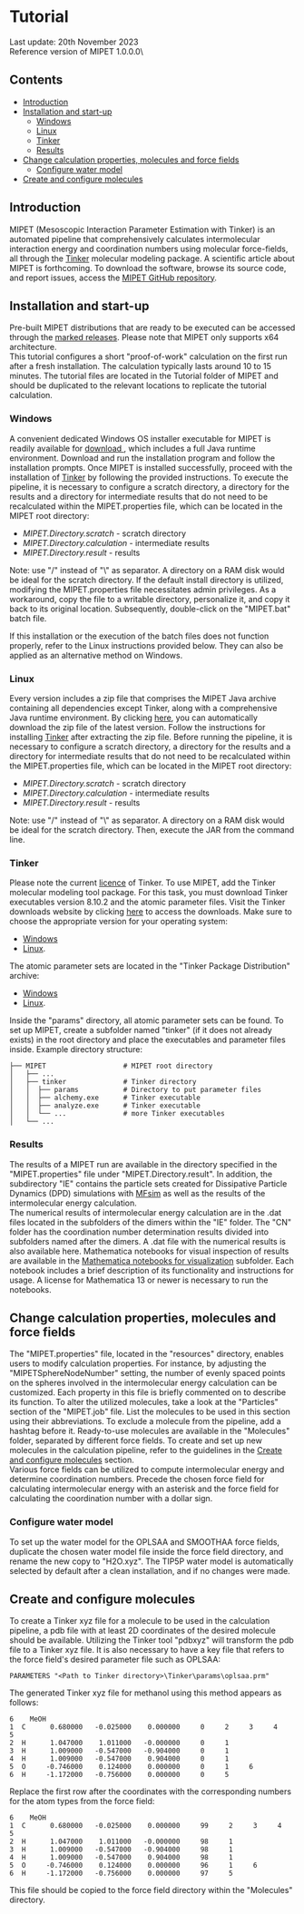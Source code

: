 # Tutorial

Last update: 20th November 2023\
Reference version of MIPET 1.0.0.0\

## Contents
* [Introduction](#introduction)
* [Installation and start-up](#installation-and-start-up)
  * [Windows](#windows)
  * [Linux](#linux)
  * [Tinker](#tinker)
  * [Results](#results)
* [Change calculation properties, molecules and force fields](#change-calculation-properties-molecules-and-force-fields) 
  * [Configure water model](#configure-water-model)
* [Create and configure molecules](#create-and-configure-molecules)

## Introduction
MIPET (Mesoscopic Interaction Parameter Estimation with Tinker) is an automated pipeline that comprehensively calculates
intermolecular interaction energy and coordination numbers using molecular force-fields, all through the <a href="https://dasher.wustl.edu/tinker/">Tinker</a>
molecular modeling package. A scientific article about MIPET is forthcoming. To download the software, browse its source
code, and report issues, access the <a href="https://github.com/zielesny/MIPET">MIPET GitHub repository</a>.

## Installation and start-up
Pre-built MIPET distributions that are ready to be executed can be accessed through the 
<a href="https://github.com/zielesny/MIPET/releases">marked releases</a>. Please note that MIPET only supports x64 architecture.\
This tutorial configures a short "proof-of-work" calculation on the first run after a fresh installation.  The calculation
typically lasts around 10 to 15 minutes. The tutorial files are located in the Tutorial folder of MIPET and should be 
duplicated to the relevant locations to replicate the tutorial calculation.

### Windows
A convenient dedicated Windows OS installer executable for MIPET is readily available for
<a href="https://github.com/zielesny/MIPET/releases/download/MIPET/MIPET_win_x86_64.exe"> download </a>, 
which includes a full Java runtime environment. Download and run the installation program and follow the installation 
prompts. Once MIPET is installed successfully, proceed with the installation of [Tinker](#tinker) by following the 
provided instructions. To execute the pipeline, it is necessary to configure a scratch directory, a directory for the results 
and a directory for intermediate results that do not need to be recalculated within the MIPET.properties file, 
which can be located in the MIPET root directory:

  * *MIPET.Directory.scratch* - scratch directory
  * *MIPET.Directory.calculation* - intermediate results
  * *MIPET.Directory.result* - results

Note: use "/" instead of "\\" as separator. A directory on a RAM disk would be ideal for the scratch directory. 
If the default install directory is utilized, modifying the MIPET.properties file necessitates 
admin privileges. As a workaround, copy the file to a writable directory, personalize it, and copy it back to its 
original location. Subsequently, double-click on the "MIPET.bat" batch file.

If this installation or the execution of the batch files does not function properly, refer to the Linux instructions 
provided below. They can also be applied as an alternative method on Windows.

### Linux
Every version includes a zip file that comprises the MIPET Java archive containing all dependencies except Tinker, 
along with a comprehensive Java runtime environment. By clicking 
<a href="https://github.com/zielesny/MIPET/releases/download/MIPET/MIPET_linux_x86_64.tar.gz">here</a>, 
you can automatically download the zip file of the latest version. Follow the instructions for installing [Tinker](#tinker)
after extracting the zip file. Before running the pipeline,  it is necessary to configure a scratch directory, a directory for the results
and a directory for intermediate results that do not need to be recalculated within the MIPET.properties file,
which can be located in the MIPET root directory:

* *MIPET.Directory.scratch* - scratch directory
* *MIPET.Directory.calculation* - intermediate results
* *MIPET.Directory.result* - results

Note: use "/" instead of "\\" as separator. A directory on a RAM disk would be ideal for the scratch directory.
Then, execute the JAR from the command line.

### Tinker
Please note the current <a href="https://dasher.wustl.edu/tinker/downloads/license.pdf">licence</a> of Tinker.
To use MIPET, add the Tinker molecular modeling tool package. For this task, you must download Tinker executables 
version 8.10.2 and the atomic parameter files. Visit the Tinker downloads website by clicking <a href="https://dasher.wustl.edu/tinker/downloads/">here</a>
to access the downloads. Make sure to choose the appropriate version for your operating system:

  * <a href="https://dasher.wustl.edu/tinker/downloads/bin-windows-8.10.2.zip"> Windows </a>
  * <a href="https://dasher.wustl.edu/tinker/downloads/bin-linux-8.10.2.tar.gz"> Linux</a>.

The atomic parameter sets are located in the "Tinker Package Distribution" archive:

  * <a href="https://dasher.wustl.edu/tinker/downloads/tinker-8.10.2.zip"> Windows </a>
  * <a href="https://dasher.wustl.edu/tinker/downloads/tinker-8.10.2.tar.gz"> Linux</a>.

Inside the "params" directory, all atomic parameter sets can be found. To set up MIPET, create a subfolder named 
"tinker" (if it does not already exists) in the root directory and place the executables and parameter files inside. 
Example directory structure:

    ├── MIPET                   # MIPET root directory  
    │   ├── ...              
    │   ├── tinker              # Tinker directory
    │   │  ├── params           # Directory to put parameter files  
    │   │  ├── alchemy.exe      # Tinker executable  
    │   │  ├── analyze.exe      # Tinker executable  
    │   │  └── ...              # more Tinker executables  
    │   └── ...                 

### Results
The results of a MIPET run are available in the directory specified in the "MIPET.properties" file under "MIPET.Directory.result". In addition, the subdirectory "IE" contains the particle sets created for Dissipative Particle Dynamics (DPD) simulations with <a href="https://github.com/zielesny/MFsim">MFsim</a> as well as the results of the intermolecular energy calculation.  
The numerical results of intermolecular energy calculation are in the .dat files located in the subfolders of the dimers within the "IE" folder. The "CN" folder has the coordination number determination results divided into subfolders named after the dimers. A .dat file with the numerical results is also available here.
Mathematica notebooks for visual inspection of results are available in the <a href="https://github.com/zielesny/MIPET/tree/main/Mathematica%20notebooks%20for%20visualization">Mathematica notebooks for visualization</a> subfolder. Each notebook includes a brief description of its functionality and instructions for usage. A license for Mathematica 13 or newer is necessary to run the notebooks.

## Change calculation properties, molecules and force fields
The "MIPET.properties" file, located in the "resources" directory, enables users to modify calculation properties. For
instance, by adjusting the "MIPETSphereNodeNumber" setting, the number of evenly spaced points on the spheres involved 
in the intermolecular energy calculation can be customized. Each property in this file is briefly commented on to describe
its function. To alter the utilized molecules, take a look at the "Particles" section of the "MIPET.job" file. List the 
molecules to be used in this section using their abbreviations. To exclude a molecule from the pipeline, add a hashtag 
before it. Ready-to-use molecules are available in the "Molecules" folder, separated by different force fields. To create
and set up new molecules in the calculation pipeline, refer to the guidelines in the 
[Create and configure molecules](#create-and-configure-molecules) section.\
Various force fields can be utilized to compute intermolecular energy and determine coordination numbers. Precede the 
chosen force field for calculating intermolecular energy with an asterisk and the force field for calculating the 
coordination number with a dollar sign.

### Configure water model
To set up the water model for the OPLSAA and SMOOTHAA force fields, duplicate the chosen water model file inside the 
force field directory, and rename the new copy to "H2O.xyz". The TIP5P water model is automatically selected by default
after a clean installation, and if no changes were made.

## Create and configure molecules
To create a Tinker xyz file for a molecule to be used in the calculation pipeline, a pdb file with at least 2D coordinates
of the desired molecule should be available. Utilizing the Tinker tool "pdbxyz" will transform the pdb file to a Tinker 
xyz file. It is also necessary to have a key file that refers to the force field's desired parameter file such as OPLSAA:
    
    PARAMETERS "<Path to Tinker directory>\Tinker\params\oplsaa.prm"  

The generated Tinker xyz file for methanol using this method appears as follows:

    6    MeOH
    1  C      0.680000   -0.025000    0.000000     0     2     3     4     5
    2  H      1.047000    1.011000   -0.000000     0     1
    3  H      1.009000   -0.547000   -0.904000     0     1
    4  H      1.009000   -0.547000    0.904000     0     1
    5  O     -0.746000    0.124000    0.000000     0     1     6
    6  H     -1.172000   -0.756000    0.000000     0     5

Replace the first row after the coordinates with the corresponding numbers for the atom types from the force field:

    6    MeOH
    1  C      0.680000   -0.025000    0.000000     99     2     3     4     5
    2  H      1.047000    1.011000   -0.000000     98     1
    3  H      1.009000   -0.547000   -0.904000     98     1
    4  H      1.009000   -0.547000    0.904000     98     1
    5  O     -0.746000    0.124000    0.000000     96     1     6
    6  H     -1.172000   -0.756000    0.000000     97     5

This file should be copied to the force field directory within the "Molecules" directory.
